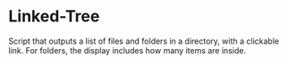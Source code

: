 # Linked-Tree

Script that outputs a list of files and folders in a directory, with a clickable link.
For folders, the display includes how many items are inside.
